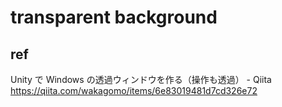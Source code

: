 # transparent background



## ref

Unity で Windows の透過ウィンドウを作る（操作も透過） - Qiita
https://qiita.com/wakagomo/items/6e83019481d7cd326e72



